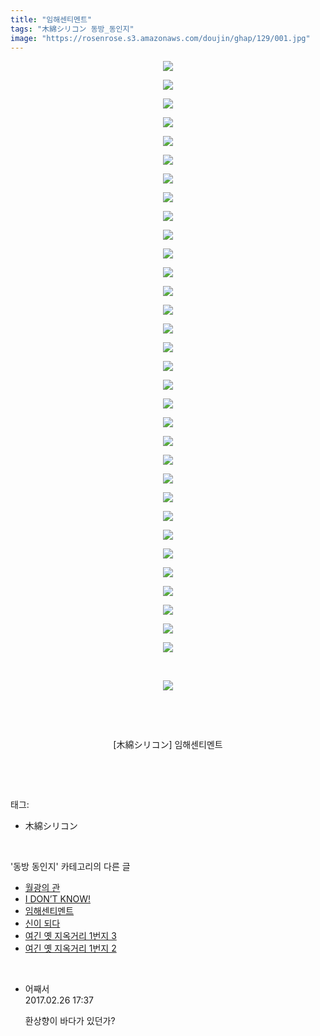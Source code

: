 ```yaml
---
title: "임해센티멘트"
tags: "木綿シリコン 동방_동인지"
image: "https://rosenrose.s3.amazonaws.com/doujin/ghap/129/001.jpg"
---
```

<div class="article">
<p style="text-align: center; clear: none; float: none;"><img src="{{ site.imgserver1 }}/ghap/129/001.jpg"/></p>
<p style="text-align: center; clear: none; float: none;"><img src="{{ site.imgserver1 }}/ghap/129/002.jpg"/></p>
<p style="text-align: center; clear: none; float: none;"><img src="{{ site.imgserver1 }}/ghap/129/003.jpg"/></p>
<p style="text-align: center; clear: none; float: none;"><img src="{{ site.imgserver1 }}/ghap/129/004.jpg"/></p>
<p style="text-align: center; clear: none; float: none;"><img src="{{ site.imgserver1 }}/ghap/129/005.jpg"/></p>
<p style="text-align: center; clear: none; float: none;"><img src="{{ site.imgserver1 }}/ghap/129/006.jpg"/></p>
<p style="text-align: center; clear: none; float: none;"><img src="{{ site.imgserver1 }}/ghap/129/007.jpg"/></p>
<p style="text-align: center; clear: none; float: none;"><img src="{{ site.imgserver1 }}/ghap/129/008.jpg"/></p>
<p style="text-align: center; clear: none; float: none;"><img src="{{ site.imgserver1 }}/ghap/129/009.jpg"/></p>
<p style="text-align: center; clear: none; float: none;"><img src="{{ site.imgserver1 }}/ghap/129/010.jpg"/></p>
<p style="text-align: center; clear: none; float: none;"><img src="{{ site.imgserver1 }}/ghap/129/011.jpg"/></p>
<p style="text-align: center; clear: none; float: none;"><img src="{{ site.imgserver1 }}/ghap/129/012.jpg"/></p>
<p style="text-align: center; clear: none; float: none;"><img src="{{ site.imgserver1 }}/ghap/129/013.jpg"/></p>
<p style="text-align: center; clear: none; float: none;"><img src="{{ site.imgserver1 }}/ghap/129/014.jpg"/></p>
<p style="text-align: center; clear: none; float: none;"><img src="{{ site.imgserver1 }}/ghap/129/015.jpg"/></p>
<p style="text-align: center; clear: none; float: none;"><img src="{{ site.imgserver1 }}/ghap/129/016.jpg"/></p>
<p style="text-align: center; clear: none; float: none;"><img src="{{ site.imgserver1 }}/ghap/129/017.jpg"/></p>
<p style="text-align: center; clear: none; float: none;"><img src="{{ site.imgserver1 }}/ghap/129/018.jpg"/></p>
<p style="text-align: center; clear: none; float: none;"><img src="{{ site.imgserver1 }}/ghap/129/019.jpg"/></p>
<p style="text-align: center; clear: none; float: none;"><img src="{{ site.imgserver1 }}/ghap/129/020.jpg"/></p>
<p style="text-align: center; clear: none; float: none;"><img src="{{ site.imgserver1 }}/ghap/129/021.jpg"/></p>
<p style="text-align: center; clear: none; float: none;"><img src="{{ site.imgserver1 }}/ghap/129/022.jpg"/></p>
<p style="text-align: center; clear: none; float: none;"><img src="{{ site.imgserver1 }}/ghap/129/023.jpg"/></p>
<p style="text-align: center; clear: none; float: none;"><img src="{{ site.imgserver1 }}/ghap/129/024.jpg"/></p>
<p style="text-align: center; clear: none; float: none;"><img src="{{ site.imgserver1 }}/ghap/129/025.jpg"/></p>
<p style="text-align: center; clear: none; float: none;"><img src="{{ site.imgserver1 }}/ghap/129/026.jpg"/></p>
<p style="text-align: center; clear: none; float: none;"><img src="{{ site.imgserver1 }}/ghap/129/027.jpg"/></p>
<p style="text-align: center; clear: none; float: none;"><img src="{{ site.imgserver1 }}/ghap/129/028.jpg"/></p>
<p style="text-align: center; clear: none; float: none;"><img src="{{ site.imgserver1 }}/ghap/129/029.jpg"/></p>
<p style="text-align: center; clear: none; float: none;"><img src="{{ site.imgserver1 }}/ghap/129/030.jpg"/></p>
<p style="text-align: center; clear: none; float: none;"><img src="{{ site.imgserver1 }}/ghap/129/031.jpg"/></p>
<p style="text-align: center; clear: none; float: none;"><img src="{{ site.imgserver1 }}/ghap/129/032.jpg"/></p>
<p style="text-align: center; clear: none; float: none;"><br/></p>
<p style="text-align: center; clear: none; float: none;"><img src="{{ site.imgserver1 }}/ghap/129/033.jpg"/></p>
<p style="text-align: center; clear: none; float: none;"><br/></p>
<p style="text-align: center; clear: none; float: none;"><br/></p>
<p style="text-align: center; clear: none; float: none;">[木綿シリコン] 임해센티멘트</p>
<p><br/></p>
</div><br/>
<div class="tagTrail">
<p>태그: </p>
<ul>
<li>木綿シリコン</li>
</ul>
</div><br/>
<div class="another">
<p>'동방 동인지' 카테고리의 다른 글</p>
<ul>
<li><a href="/ghap_131">월광의 관</a></li>
<li><a href="/ghap_130">I DON’T KNOW!</a></li>
<li><a href="/ghap_129">임해센티멘트</a></li>
<li><a href="/ghap_128">신이 되다</a></li>
<li><a href="/ghap_127">여긴 옛 지옥거리 1번지 3</a></li>
<li><a href="/ghap_126">여긴 옛 지옥거리 1번지 2</a></li>
</ul>
</div><br/>
<div class="cb_module cb_fluid">
<div class="cb_wrt cb_profile">
<div class="comment">
<ul>
<li class="cb_thumb_off" id="comment14925921">
<div class="cb_comment_area">
<div class="cb_info_area">
<div class="cb_section">
<span class="cb_nick_name">어째서</span>
</div>
<div class="cb_section">
<span class="cb_date">2017.02.26 17:37 </span>
</div>
</div>
<div class="cb_dsc_comment">
<p class="cb_dsc">
											환상향이 바다가 있던가?
										</p>
</div>
</div></li>
</ul>
</div>
</div><!-- commentList close -->
</div><br/>

